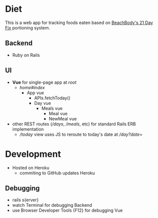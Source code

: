 # Diet

This is a web app for tracking foods eaten based on [BeachBody's 21 Day Fix](https://www.beachbodyondemand.com/blog/21-day-fix-hub-nutrition) portioning system.

## Backend
- Ruby on Rails

## UI
- **Vue** for single-page app at *root*
  - *home#index*
    - App vue
      - APIs.fetchToday()
      - Day vue
        - Meals vue
          - Meal vue
          - NewMeal vue
- other REST routes (*/days*, */meals*, etc) for standard Rails ERB implementation
  - */today* view uses JS to reroute to today's date at */day?date=*

# Development
- Hosted on Heroku
  - commiting to GitHub updates Heroku

## Debugging
- rails s{erver}
- watch Terminal for debugging Backend
- use Browser Developer Tools {F12} for debugging Vue